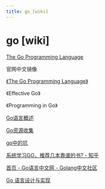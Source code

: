 ```yaml
---
title: go_[wiki]
---
```


# go [wiki]

[The Go Programming Language](https://golang.google.cn/)

官网中文镜像

[《The Go Programming Language》](go/《The%20Go%20Programming%20Language》.md)

《Effective Go》

《Programming in Go》

[Go语言概述](go/Go语言概述.md)

[Go资源收集](go/Go资源收集.md)

[go中的坑](go/go中的坑.md)

[系统学习GO，推荐几本靠谱的书? - 知乎](https://www.zhihu.com/question/30461290/answer/210414739)

[首页 - Go语言中文网 - Golang中文社区](https://studygolang.com/)

[Go 语言设计与实现](https://draveness.me/golang/)
